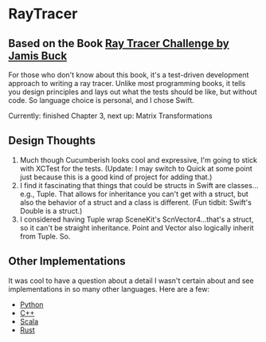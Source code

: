 #  RayTracer
## Based on the Book [Ray Tracer Challenge by Jamis Buck](https://pragprog.com/book/jbtracer/the-ray-tracer-challenge)

For those who don't know about this book, it's a test-driven development approach to writing a ray tracer. Unlike most programming books, it tells you design principles and lays out what the tests should be like, but without code. So language choice is personal, and I chose Swift.

Currently: finished Chapter 3, next up: Matrix Transformations

## Design Thoughts

1. Much though Cucumberish looks cool and expressive, I'm going to stick with XCTest for the tests. (Update: I may switch to Quick at some point just because this is a good kind of project for adding that.)
2. I find it fascinating that things that could be structs in Swift are classes…e.g., Tuple. That allows for inheritance you can't get with a struct, but also the behavior of a struct and a class is different. (Fun tidbit: Swift's Double is a struct.)
3. I considered having Tuple wrap SceneKit's ScnVector4…that's a struct, so it can't be straight inheritance. Point and Vector also logically inherit from Tuple. So.

## Other Implementations

It was cool to have a question about a detail I wasn't certain about and see implementations in so many other languages. Here are a few:

* [Python](https://github.com/thomasdelrue/ray-tracer-challenge-python/tree/ce9fc90c5419d432416c65f1e83b824ce0f95dcb)
* [C++](https://github.com/kongsgard/raytracer/tree/f4f958516c8f479234c1c877cad54871f3857d51)
* [Scala](https://github.com/jamesmcm/raytracer_challenge_scala)
* [Rust](https://github.com/arsenypoga/rust-raytracer/tree/08568d9cdfcae84324698f3fc61985d16a1ce126)
